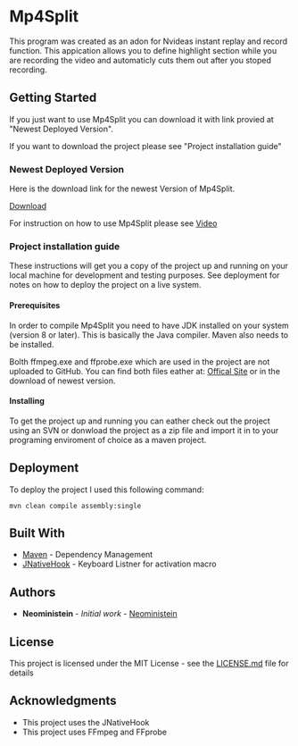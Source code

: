 # Mp4Split

This program was created as an adon for Nvideas instant replay and record function. 
This appication allows you to define highlight section while you are recording the video and automaticly cuts them out after you stoped recording.

## Getting Started

If you just want to use Mp4Split you can download it with link provied at "Newest Deployed Version".

If you want to download the project please see "Project installation guide"

### Newest Deployed Version

Here is the download link for the newest Version of Mp4Split.

[Download](https://drive.google.com/file/d/15OgYNGXUTlzvazoMc8OPjjb61gDEqTV0/view)

For instruction on how to use Mp4Split please see [Video]()

### Project installation guide

These instructions will get you a copy of the project up and running on your local machine for development and testing purposes. See deployment for notes on how to deploy the project on a live system.

#### Prerequisites

In order to compile Mp4Split you need to have JDK installed on your system (version 8 or later). This is basically the Java compiler.
Maven also needs to be installed.

Bolth ffmpeg.exe and ffprobe.exe which are used in the project are not uploaded to GitHub. You can find both files eather at:  [Offical Site](https://www.ffmpeg.org/download.html) or in the download of newest version.

#### Installing

To get the project up and running you can eather check out the project using an SVN or donwload the project as a zip file and import it in to your programing enviroment of choice as a maven project. 

## Deployment

To deploy the project I used this following command: 

```
mvn clean compile assembly:single
```

## Built With

* [Maven](https://maven.apache.org/) - Dependency Management
* [JNativeHook](https://github.com/kwhat/jnativehook) - Keyboard Listner for activation macro

## Authors

* **Neoministein** - *Initial work* - [Neoministein](https://www.youtube.com/channel/UCtfBiBXVXqTotONMq6VSMbg)

## License

This project is licensed under the MIT License - see the [LICENSE.md](LICENSE) file for details

## Acknowledgments

* This project uses the JNativeHook
* This project uses FFmpeg and FFprobe
